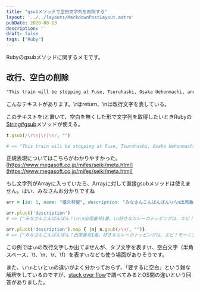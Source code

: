 ```yaml
---
title: "gsubメソッドで空白文字列を削除する"
layout: '../../layouts/MarkdownPostLayout.astro'
pubDate: 2020-08-13
description: ''
draft: false
tags: ["Ruby"]
---
```


Rubyのgsubメソッドに関するメモです。

<!--more-->

## 改行、空白の削除

``` txt
"This train will be stopping at Fuse, Tsuruhashi, Osaka Uehonmachi, and Nipponbashi. \r\n\r\nthank you for taking the kintetsu rail way. this train is bound for Osaka Namba. This train will be stopping at Gakuenmae, Ikoma, Ishikiri, Fuse, Tsuruhashi, Osaka Uehonmachi, and Nipponbashi. \r\n\r\n\r\nThank you for taking the kintetsu rail way. "
```

こんなテキストがあります。\rはreturn、\nは改行文字を表している。

このテキストをtと置いて、空白を無くした形で文字列を取得したいときRubyの[String#gsub](https://docs.ruby-lang.org/ja/latest/method/String/i/gsub.html)メソッドが使える。

``` ruby
t.gsub(/\r\n|\r|\n/, "")

# => "This train will be stopping at Fuse, Tsuruhashi, Osaka Uehonmachi, and Nipponbashi. thank you for taking the kintetsu rail way. this train is bound for Osaka Namba. This train will be stopping at Fuse, Tsuruhashi, Osaka Uehonmachi, and Nipponbashi. Thank you for taking the kintetsu rail way. "
```

正規表現についてはこちらがわかりやすかった。
[https://www.megasoft.co.jp/mifes/seiki/meta.html](https://www.megasoft.co.jp/mifes/seiki/meta.html)

もし文字列がArrayに入っていたら、Arrayに対して直接gsubメソッドは使えません。はい、みなさんお分かりですね

``` ruby
arr = [id: 1, name: "譜久村聖", description: "みなさんこんばんぽん\n\n出席番号1番\n好きなカレーのトッピングは、エビ！\nモーニング娘。'20の譜久村聖です。\nモーニング娘。'20のモーニング女学院そろそろ下校のお時間となりました"]

arr.pluck('description')
# => ["みなさんこんばんぽん！\n\n出席番号1番、\n好きなカレーのトッピングは、エビ！\nモーニング娘。'20の譜久村聖です。\nモーニング娘。'20のモーニング女学院そろそろ下校のお時間となりました"]

arr.pluck('description').map { |n| n.gsub(/\n/, "")}
# => ["みなさんこんばんぽん！出席番号1番、好きなカレーのトッピングは、エビ！モーニング娘。'20の譜久村聖です。モーニング娘。'20のモーニング女学院そろそろ下校のお時間となりました"]
```

この例では`\n`の改行文字しか出てませんが、タブ文字を表す`\t`、空白文字（半角スペース、\t、\n、\r、\f）を表す`\s`なども使う場面がありそうです。

また、`\r\n`と`\r`と`\n`の違いがよく分かっておらず、「要するに空白」という雑な解釈をしているのですが、[stack over flow](https://stackoverflow.com/questions/15433188/r-n-r-and-n-what-is-the-difference-between-them)で調べてみるとOS間の違いという回答がありました。
